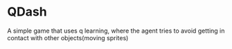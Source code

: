 # QDash
A simple game that uses q learning, where the agent tries to avoid getting in contact with other objects(moving sprites)
